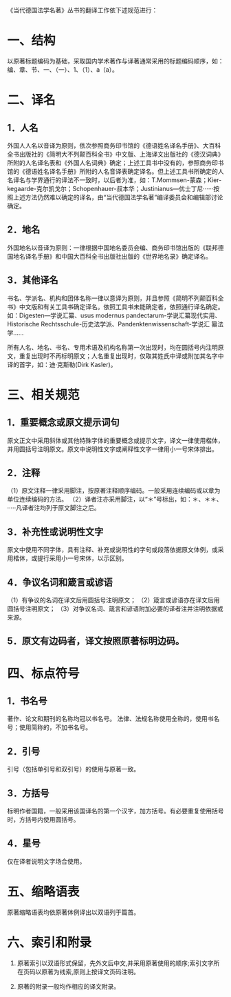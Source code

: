 《当代德国法学名著》丛书的翻译工作依下述规范进行：
# 一、结构
以原著标题编码为基础，采取国内学术著作与译著通常采用的标题编码顺序，如：编、章、节、一、（一）、1、（1）、a（a）。
# 二、译名 
## 1．人名
外国人人名以音译为原则，依次参照商务印书馆的《德语姓名译名手册》、大百科全书出版社的《简明大不列颠百科全书》中文版、上海译文出版社的《德汉词典》所附的人名译名表和《外国人名词典》确定；上述工具书中没有的，参照商务印书馆的《德语姓名译名手册》所附的人名音译表确定译名。但上述工具书所确定的人名译名与学界通行的译法不一致时，以后者为准，如：T.Mommsen-蒙森；Kier- kegaarde-克尔凯戈尔；Schopenhauer-叔本华；Justinianus—优士丁尼······按照上述方法仍然难以确定的译名，由“当代德国法学名著”编译委员会和编辑部讨论确定。
##  2．地名
外国地名以音译为原则：一律根据中国地名委员会编、商务印书馆出版的《联邦德国地名译名手册》和中国大百科全书出版社出版的《世界地名录》确定译名。
## 3．其他译名
书名、学派名、机构和团体名称一律以意译为原则，并且参照《简明不列颠百科全书》中文版和有关工具书确定译名。依照工具书未能确定者，依照通行译名确定。如：Digesten—学说汇纂、usus modernus pandectarum-学说汇纂现代实用、Historische Rechtsschule-历史法学派、Pandenktenwissenschaft-学说汇 纂法学……

所有人名、地名、书名、专用术语及机构名称第一次出现时，均在圆括号内注明原文，重复出现时不再标明原文；人名重复出现时，仅取其姓氏中译或附加其名字中译的首字，如：迪·克斯勒(Dirk Kasler)。
# 三、相关规范
## 1．重要概念或原文提示词句
原文正文中采用斜体或其他特殊字体的重要概念或提示文字，译文一律使用楷体，并用圆括号注明原文。原文中说明性文字或阐释性文字一律用小一号宋体排出。
## 2．注释
（1）原文注释一律采用脚注，按原著注释顺序编码。一般采用连续编码或以章为单位连续编码的方法。
（2）译者注亦采用脚注，以“＊”号标出，如：＊、＊＊、·····凡译者注均列于原文脚注之后。
## 3．补充性或说明性文字
原文中使用不同字体，具有注释、补充或说明性的字句或段落依据原文体例，或采用楷体，或提行采用小一号宋体，以示区别。
## 4．争议名词和箴言或谚语
（1）有争议的名词在译文后用圆括号注明原文；
（2）箴言或谚语亦在译文后用圆括号注明原文；
（3）对争议名词、箴言和谚语附加必要的译者注并注明依据或来源。
## 5．原文有边码者，译文按照原著标明边码。
# 四、标点符号
## 1．书名号
著作、论文和期刊的名称均冠以书名号。
法律、法规名称使用全称的，使用书名号；使用简称的，不加书名号。
## 2．引号
引号（包括单引号和双引号）的使用与原著一致。
## 3．方括号
标明作者国籍，一般采用该国译名的第一个汉字，加方括号。有必要重复使用括号时，方括号内使用圆括号。
## 4．星号
仅在译者说明文字场合使用。
# 五、缩略语表
原著缩略语表均依原著体例译出以双语列于篇首。
# 六、索引和附录
1. 原著索引以双语形式保留，先外文后中文,并采用原著使用的顺序;索引文字所在页码以原著为线索,原则上按译文页码注明。

2. 原著的附录一般均作相应的译文附录。